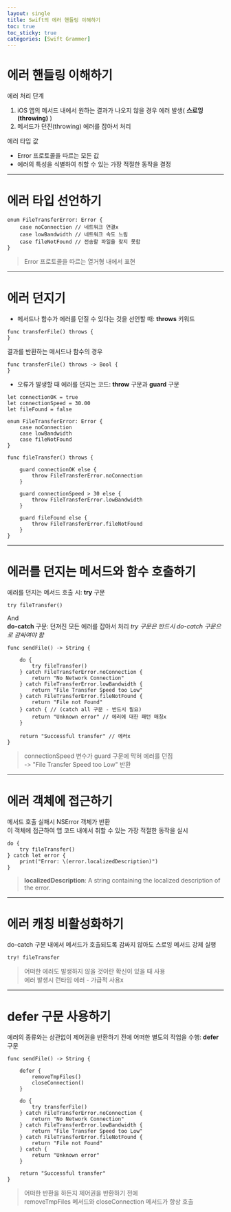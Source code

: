 ```yaml
---
layout: single
title: Swift의 에러 핸들링 이해하기
toc: true
toc_sticky: true
categories: [Swift Grammer]
---
```

 
# 에러 핸들링 이해하기
에러 처리 단계
1. iOS 앱의 메서드 내에서 원하는 결과가 나오지 않을 경우 에러 발생( **스로잉(throwing)** )
2. 메서드가 던진(throwing) 에러를 잡아서 처리<br/>
 
에러 타입 값
* Error 프로토콜을 따르는 모든 값
* 에러의 특성을 식별하여 취할 수 있는 가장 적절한 동작을 결정
 
-------------

# 에러 타입 선언하기
```
enum FileTransferError: Error {
    case noConnection // 네트워크 연결x
    case lowBandwidth // 네트워크 속도 느림
    case fileNotFound // 전송할 파일을 찾지 못함
}
```
> Error 프로토콜을 따르는 열거형 내에서 표현
 
--------------
 
# 에러 던지기
* 메서드나 함수가 에러를 던질 수 있다는 것을 선언할 때: **throws** 키워드
```
func transferFile() throws {
}
```
결과를 반환하는 메서드나 함수의 경우
```
func transferFile() throws -> Bool {
}
```
* 오류가 발생할 때 에러를 던지는 코드: **throw** 구문과 **guard** 구문
```
let connectionOK = true
let connectionSpeed = 30.00
let fileFound = false

enum FileTransferError: Error {
    case noConnection
    case lowBandwidth
    case fileNotFound
}

func fileTransfer() throws {
     
    guard connectionOK else {
        throw FileTransferError.noConnection
    }
     
    guard connectionSpeed > 30 else {
        throw FileTransferError.lowBandwidth
    }
     
    guard fileFound else {
        throw FileTransferError.fileNotFound
    }
}
```
 
------------ 
 
# 에러를 던지는 메서드와 함수 호출하기
에러를 던지는 메서드 호출 시: **try** 구문 
```
try fileTransfer()
```
And<br/>
**do-catch** 구문: 던져진 모든 에러를 잡아서 처리
*try 구문은 반드시 do-catch 구문으로 감싸여야 함*
```
func sendFile() -> String {

    do {
        try fileTransfer()
    } catch FileTransferError.noConnection {
        return "No Network Connection"
    } catch FileTransferError.lowBandwidth {
        return "File Transfer Speed too Low"
    } catch FileTransferError.fileNotFound {
        return "File not Found"
    } catch { // (catch all 구문 - 반드시 필요)
        return "Unknown error" // 에러에 대한 패턴 매칭x
    }

    return "Successful transfer" // 에러x
}
```
> connectionSpeed 변수가 guard 구문에 막혀 에러를 던짐<br/>
> -> "File Transfer Speed too Low" 반환
 
------------ 
 
# 에러 객체에 접근하기
메서드 호출 실패시 NSError 객체가 반환<br/>
이 객체에 접근하여 앱 코드 내에서 취할 수 있는 가장 적절한 동작을 실시
```
do {
    try fileTransfer()
} catch let error {
    print("Error: \(error.localizedDescription)")
}
```
> **localizedDescription**: A string containing the localized description of the error.

-------------
 
# 에러 캐칭 비활성화하기
do-catch 구문 내에서 메서드가 호출되도록 감싸지 않아도 스로잉 메서드 강제 실행
```
try! fileTransfer
```
> 어떠한 에러도 발생하지 않을 것이란 확신이 있을 때 사용<br/>
> 에러 발생시 런타임 에러 - 가급적 사용x
 
---------------

# defer 구문 사용하기
에러의 종류와는 상관없이 제어권을 반환하기 전에 어떠한 별도의 작업을 수행: **defer** 구문
```
func sendFile() -> String {

    defer {
        removeTmpFiles()
        closeConnection()
    }

    do {
        try transferFile()
    } catch FileTransferError.noConnection {
        return "No Network Connection"
    } catch FileTransferError.lowBandwidth {
        return "File Transfer Speed too Low"
    } catch FileTransferError.fileNotFound {
        return "File not Found"
    } catch {
        return "Unknown error"
    }

    return "Successful transfer"
}
```
> 어떠한 반환을 하든지 제어권을 반환하기 전에<br/> removeTmpFiles 메서드와 closeConnection 메서드가 항상 호출
